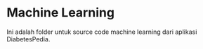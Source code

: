 # Machine Learning
Ini adalah folder untuk source code machine learning dari aplikasi DiabetesPedia.

